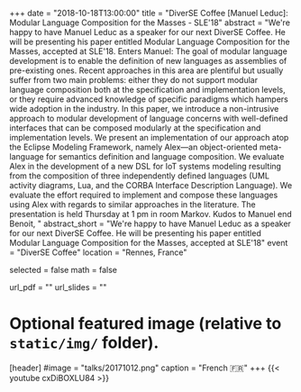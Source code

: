 +++
date = "2018-10-18T13:00:00"
title = "DiverSE Coffee [Manuel Leduc]:  Modular Language Composition for the Masses - SLE'18"
abstract = "We're happy to have Manuel Leduc as a speaker for our next DiverSE Coffee. He will be presenting his paper entitled  Modular Language Composition for the Masses, accepted at SLE'18. Enters Manuel:  The goal of modular language development is to enable the definition of new languages as assemblies of pre-existing ones. Recent approaches in this area are plentiful but usually suffer from two main problems: either they do not support modular language composition both at the specification and implementation levels, or they require advanced knowledge of specific paradigms which hampers wide adoption in the industry. In this paper, we introduce a non-intrusive approach to modular development of language concerns with well-defined interfaces that can be composed modularly at the specification and implementation levels. We present an implementation of our approach atop the Eclipse Modeling Framework, namely Alex—an object-oriented meta-language for semantics definition and language composition. We evaluate Alex in the development of a new DSL for IoT systems modeling resulting from the composition of three independently defined languages (UML activity diagrams, Lua, and the CORBA Interface Description Language). We evaluate the effort required to implement and compose these languages using Alex with regards to similar approaches in the literature. The presentation is held Thursday at 1 pm in room Markov. Kudos to Manuel end Benoit, "
abstract_short = "We're happy to have Manuel Leduc as a speaker for our next DiverSE Coffee. He will be presenting his paper entitled  Modular Language Composition for the Masses, accepted at SLE'18"
event = "DiverSE Coffee"
location = "Rennes, France"

selected = false
math = false

url_pdf = ""
url_slides = ""

# Optional featured image (relative to `static/img/` folder).
[header]
#image = "talks/20171012.png"
caption = "French :fr:"
+++
{{< youtube cxDiBOXLU84 >}}

